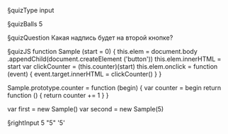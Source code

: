 §quizType
input

§quizBalls
5


§quizQuestion
Какая надпись будет на второй кнопке?



§quizJS
function Sample (start = 0) {
  this.elem = document.body
    .appendChild(document.createElement ('button'))
  this.elem.innerHTML = start
  var clickCounter = (this.counter)(start)
  this.elem.onclick = function (event) {
    event.target.innerHTML = clickCounter()
  }
}

Sample.prototype.counter = function (begin) {
  var counter = begin
  return function () {
    return counter += 1
  }
}

var first = new Sample()
var second = new Sample(5)



§rightInput
5
"5"
'5'
